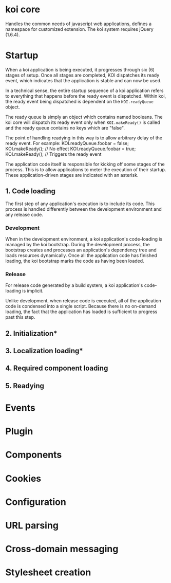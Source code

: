 # koi core
Handles the common needs of javascript web applications, defines a namespace
for customized extension. The koi system requires jQuery (1.6.4).

# Startup
When a koi application is being executed, it progresses through six (6) stages
of setup. Once all stages are completed, KOI dispatches its ready event, which 
indicates that the application is stable and can now be used.

In a technical sense, the entire startup sequence of a koi application refers
to everything that happens before the ready event is dispatched. Within koi,
the ready event being dispatched is dependent on the `KOI.readyQueue` object.

The ready queue is simply an object which contains named booleans. The koi core
will dispatch its ready event only when `KOI.makeReady()` is called and the
ready queue contains no keys which are "false".

The point of handling readying in this way is to allow arbitrary delay of the
ready event. For example:
    KOI.readyQueue.foobar = false;
    KOI.makeReady(); // No effect
    KOI.readyQueue.foobar = true;
    KOI.makeReady(); // Triggers the ready event

The application code itself is responsible for kicking off some stages of the
process. This is to allow applications to meter the execution of their startup.
These application-driven stages are indicated with an asterisk. 

## 1. Code loading
The first step of any application's execution is to include its code. This
process is handled differently between the development environment and any
release code.

### Development
When in the development environment, a koi application's code-loading is
managed by the koi bootstrap. During the development process, the bootstrap 
creates and processes an application's dependency tree and loads resources 
dynamically. Once all the application code has finished loading, the koi
bootstrap marks the code as having been loaded.

### Release
For release code generated by a build system, a koi application's code-loading
is implicit.

Unlike development, when release code is executed, all of the application code
is condensed into a single script. Because there is no on-demand loading, the
fact that the application has loaded is sufficient to progress past this step.

## 2. Initialization*
## 3. Localization loading*
## 4. Required component loading
## 5. Readying

# Events
# Plugin
# Components
# Cookies
# Configuration
# URL parsing
# Cross-domain messaging
# Stylesheet creation
